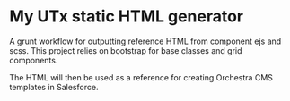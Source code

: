 # My UTx static HTML generator

A grunt workflow for outputting reference HTML from component ejs and scss.  This project relies on bootstrap for base classes and grid components.

The HTML will then be used as a reference for creating Orchestra CMS templates in Salesforce. 

